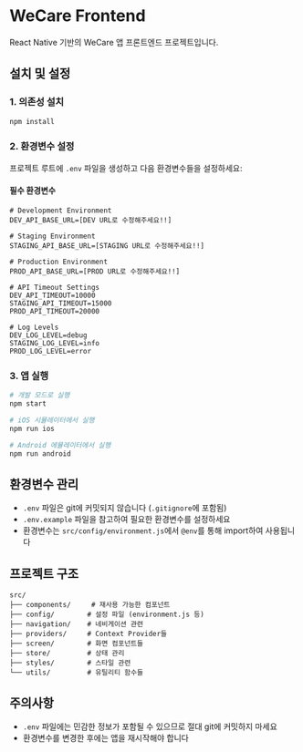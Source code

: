 # WeCare Frontend

React Native 기반의 WeCare 앱 프론트엔드 프로젝트입니다.

## 설치 및 설정

### 1. 의존성 설치
```bash
npm install
```

### 2. 환경변수 설정
프로젝트 루트에 `.env` 파일을 생성하고 다음 환경변수들을 설정하세요:

#### 필수 환경변수
```env
# Development Environment
DEV_API_BASE_URL=[DEV URL로 수정해주세요!!]

# Staging Environment
STAGING_API_BASE_URL=[STAGING URL로 수정해주세요!!]

# Production Environment
PROD_API_BASE_URL=[PROD URL로 수정해주세요!!] 

# API Timeout Settings
DEV_API_TIMEOUT=10000
STAGING_API_TIMEOUT=15000
PROD_API_TIMEOUT=20000

# Log Levels
DEV_LOG_LEVEL=debug
STAGING_LOG_LEVEL=info
PROD_LOG_LEVEL=error
```

### 3. 앱 실행
```bash
# 개발 모드로 실행
npm start

# iOS 시뮬레이터에서 실행
npm run ios

# Android 에뮬레이터에서 실행
npm run android
```

## 환경변수 관리

- `.env` 파일은 git에 커밋되지 않습니다 (`.gitignore`에 포함됨)
- `.env.example` 파일을 참고하여 필요한 환경변수를 설정하세요
- 환경변수는 `src/config/environment.js`에서 `@env`를 통해 import하여 사용됩니다

## 프로젝트 구조

```
src/
├── components/     # 재사용 가능한 컴포넌트
├── config/        # 설정 파일 (environment.js 등)
├── navigation/    # 네비게이션 관련
├── providers/     # Context Provider들
├── screen/        # 화면 컴포넌트들
├── store/         # 상태 관리
├── styles/        # 스타일 관련
└── utils/         # 유틸리티 함수들
```

## 주의사항

- `.env` 파일에는 민감한 정보가 포함될 수 있으므로 절대 git에 커밋하지 마세요
- 환경변수를 변경한 후에는 앱을 재시작해야 합니다 
